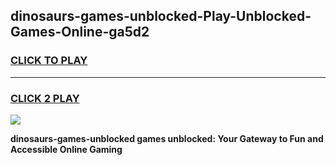 
## dinosaurs-games-unblocked-Play-Unblocked-Games-Online-ga5d2
<h3>
<a href="https://premium76.site?title=dinosaurs-games-unblocked&ref=24A">CLICK TO PLAY</a></h3>
<hr>

<h3>
<a href="https://premium76.site?title=dinosaurs-games-unblocked&ref=24A">CLICK 2 PLAY</a>
  
</h3>

<a href="https://premium76.site?title=dinosaurs-games-unblocked&ref=24A"><img src="https://clearcache.store/games.png"></a>


**dinosaurs-games-unblocked games unblocked: Your Gateway to Fun and Accessible Online Gaming**

